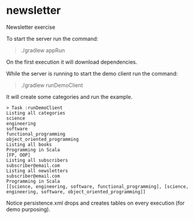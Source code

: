 # newsletter
Newsletter exercise

To start the server run the command:
> ./gradlew appRun

On the first execution it will download dependencies.

While the server is running to start the demo client run the command:
> ./gradlew runDemoClient

It will create some categories and run the example.
```
> Task :runDemoClient
Listing all categories
science
engineering
software
functional_programming
object_oriented_programming
Listing all books
Programming in Scala
[FP, OOP]
Listing all subscribers
subscriber@email.com
Listing all newsletters
subscriber@email.com
Programming in Scala
[[science, engineering, software, functional_programming], [science, engineering, software, object_oriented_programming]]

```

Notice persistence.xml drops and creates tables on every execution (for demo purposing).